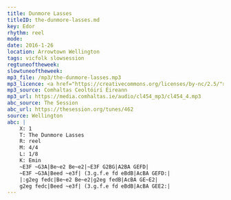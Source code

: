 ```yaml
---
title: Dunmore Lasses
titleID: the-dunmore-lasses.md
key: Edor
rhythm: reel
mode:
date: 2016-1-26
location: Arrowtown Wellington
tags: vicfolk slowsession
regtuneoftheweek:
slowtuneoftheweek:
mp3_file: /mp3/the-dunmore-lasses.mp3
mp3_licence: <a href="https://creativecommons.org/licenses/by-nc/2.5/">CC-BY-NC-2.5</a>
mp3_source: Comhaltas Ceoltóirí Éireann
mp3_url: https://media.comhaltas.ie/audio/cl454_mp3/cl454_4.mp3
abc_source: The Session
abc_url: https://thesession.org/tunes/462
source: Wellington
abc: |
    X: 1
    T: The Dunmore Lasses
    R: reel
    M: 4/4
    L: 1/8
    K: Emin
    ~E3F ~G3A|Be~e2 Be~e2|~E3F G2BG|A2BA GEFD|
    ~E3F ~G3A|Beed ~e3f| (3.g.f.e fd eBdB|AcBA GEFD:|
    |:g2eg fedc|Be~e2 Be~e2|g2eg fedB|AcBA GE~E2|
    g2eg fedc|Beed ~e3f| (3.g.f.e fd eBdB|AcBA GEE2:|
---
```

